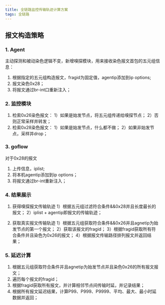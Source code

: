 ```yaml
---
title: 全链路监控传输轨迹计算方案
tags: 全链路
---
```



## 报文构造策略

### 1. Agent

主动探测和被动染色逻辑不变，新增嗅探模块，用来接收染色报文首包的五元组信息：
1. 根据指定的五元组构造报文，fragid为固定值，agentip添加到ip options;
2. 报文染色0x28；
3. 将报文通过br-int口重新注入；

### 2. 监控模块

1. 检索0x26染色报文：
1）如果是始发节点，将五元组传递给嗅探节点；
2）否则正常采样并转发；
2. 检索0x28染色报文：
1）如果是始发节点，什么都不做；
2）如果非始发节点，采样并drop；


### 3. goflow

对于0x28的报文
1. 上传信息，iplist;
2. 将本机agentip添加到ip options；
3. 将报文通过br-int重新注入；

### 4. 结果展示
1. 获得嗅探报文传输轨迹
1）根据五元组过滤符合条件&&0x28并且长度最长的报文；
2）iplist + agentip即报文的传输轨迹；

2. 获取真实报文传输轨迹
1）根据五元组获取符合条件&&0x26并且agnetip为始发节点的第一个报文；
2）获取该报文的fragid；
3）根据fragid获取所有符合条件并且染色为0x26的报文；
4）根据报文传输路径排列报文并返回结果；

### 5. 延迟计算

 1. 根据五元组获取符合条件并且agnetip为始发节点并且染色0x26的所有报文报文；
 2. 遍历每个报文的fragid；
 3. 根据fragid获取所有报文，并计算相邻节点间传输时延，并记录结果；
 4. 根据所有报文延迟结果，计算P99、P999、P9999、平均、最大、最小时延数据并返回；
 